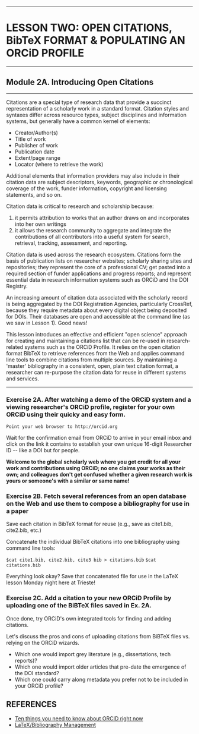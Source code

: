 
---
# LESSON TWO: OPEN CITATIONS, BibTeX FORMAT & POPULATING AN ORCiD PROFILE
---
## Module 2A. Introducing Open Citations
---

Citations are a special type of research data that provide a succinct representation of a scholarly work in a standard format. Citation styles and syntaxes differ across resource types, subject disciplines and information systems, but generally have a common kernel of elements:

+ Creator/Author(s)
+ Title of work
+ Publisher of work
+ Publication date
+ Extent/page range
+ Locator (where to retrieve the work)

Additional elements that information providers may also include in their citation data are subject descriptors, keywords, geographic or chronological coverage of the work, funder information, copyright and licensing statements, and so on.

Citation data is critical to research and scholarship because:

1. it permits attribution to works that an author draws on and incorporates into her own writings
2. it allows the research community to aggregate and integrate the contributions of all contributors into a useful system for search, retrieval, tracking, assessment, and reporting.

Citation data is used across the research ecosystem. Citations form the basis of publication lists on researcher websites; scholarly sharing sites and repositories; they represent the core of a professional CV; get pasted into a required section of funder applications and progress reports; and represent essential data in research information systems such as ORCiD and the DOI Registry.

An increasing amount of citation data associated with the scholarly record is being aggregated by the DOI Registration Agencies, particularly CrossRef, because they require metadata about every digital object being deposited for DOIs. Their databases are open and accessible at the command line (as we saw in Lesson 1). Good news!

This lesson introduces an effective and efficient "open science" approach for creating and maintaining a citations list that can be re-used in research-related systems such as the ORCiD Profile. It relies on the open citation format BibTeX to retrieve references from the Web and applies command line tools to combine citations from multiple sources. By maintaining a 'master' bibliography in a consistent, open, plain text citation format, a researcher can re-purpose the citation data for reuse in different systems and services.

---

### Exercise 2A. After watching a demo of the ORCiD system and a viewing researcher's ORCiD profile, register for your own ORCiD using their quicky and easy form.

    Point your web browser to http://orcid.org

Wait for the confirmation email from ORCiD to arrive in your email inbox and click on the link it contains to establish your own unique 16-digit Researcher ID -- like a DOI but for people.


**Welcome to the global scholarly web where you get credit for all your work and contributions using ORCiD; no one claims your works as their own; and colleagues don't get confused whether a given research work is yours or someone's with a similar or same name!**

### Exercise 2B. Fetch several references from an open database on the Web and use them to compose a bibliography for use in a paper

Save each citation in BibTeX format for reuse (e.g., save as cite1.bib, cite2.bib, etc.)

Concatenate the individual BibTeX citations into one bibliography using command line tools:

`$cat cite1.bib, cite2.bib, cite3 bib > citations.bib`
`$cat citations.bib`

Everything look okay? Save that concatenated file for use in the LaTeX lesson Monday night here at Trieste!

### Exercise 2C. Add a citation to your new ORCiD Profile by uploading one of the BiBTeX files saved in Ex. 2A.

Once done, try ORCiD's own integrated tools for finding and adding citations.

Let's discuss the pros and cons of uploading citations from BiBTeX files vs. relying on the ORCiD wizards.

+ Which one would import grey literature (e.g., dissertations, tech reports)?
+ Which one would import older articles that pre-date the emergence of the DOI standard?
+ Which one could carry along metadata you prefer not to be included in your ORCiD profile?

## REFERENCES

+ [Ten things you need to know about ORCID right now](http://blog.impactstory.org/ten-things-you-need-to-know-about-orcid-right-now/)
+ [LaTeX/Bibliography Management](https://en.wikibooks.org/wiki/LaTeX/Bibliography_Management)




